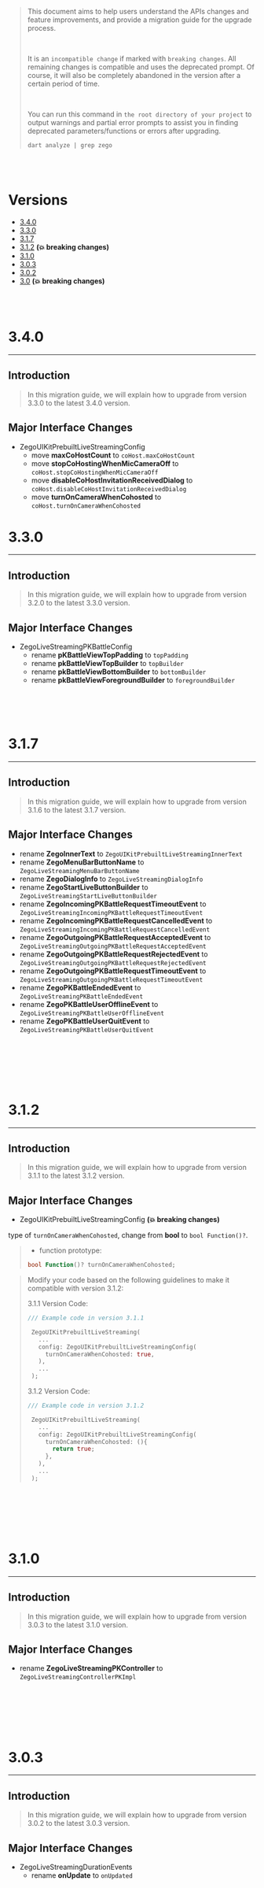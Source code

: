 
>
> This document aims to help users understand the APIs changes and feature improvements, and provide a migration guide for the upgrade process.
>
> <br />
>
> It is an `incompatible change` if marked with `breaking changes`.
> All remaining changes is compatible and uses the deprecated prompt. Of course, it will also be completely abandoned in the version after a certain period of time.
>
> <br />
>
> You can run this command in `the root directory of your project` to output warnings and partial error prompts to assist you in finding deprecated parameters/functions or errors after upgrading.
> ```shell
> dart analyze | grep zego
> ```


<br />
<br />

# Versions

- [3.4.0](#340)
- [3.3.0](#330)
- [3.1.7](#317)
- [3.1.2](#312)  **(💥 breaking changes)**
- [3.1.0](#310)
- [3.0.3](#303)
- [3.0.2](#302)
- [3.0](#30)  **(💥 breaking changes)**

<br />
<br />

# 3.4.0
---

## Introduction

>
> In this migration guide, we will explain how to upgrade from version 3.3.0 to the latest 3.4.0 version.

## Major Interface Changes

- ZegoUIKitPrebuiltLiveStreamingConfig
    - move **maxCoHostCount** to `coHost.maxCoHostCount`
    - move **stopCoHostingWhenMicCameraOff** to `coHost.stopCoHostingWhenMicCameraOff`
    - move **disableCoHostInvitationReceivedDialog** to `coHost.disableCoHostInvitationReceivedDialog`
    - move **turnOnCameraWhenCohosted** to `coHost.turnOnCameraWhenCohosted`


# 3.3.0
---

## Introduction

>
> In this migration guide, we will explain how to upgrade from version 3.2.0 to the latest 3.3.0 version.

## Major Interface Changes

- ZegoLiveStreamingPKBattleConfig
  - rename **pKBattleViewTopPadding** to `topPadding`
  - rename **pkBattleViewTopBuilder** to `topBuilder`
  - rename **pkBattleViewBottomBuilder** to `bottomBuilder`
  - rename **pkBattleViewForegroundBuilder** to `foregroundBuilder`

<br />
<br />
<br />



# 3.1.7
---

## Introduction

>
> In this migration guide, we will explain how to upgrade from version 3.1.6 to the latest 3.1.7 version.

## Major Interface Changes

- rename **ZegoInnerText** to `ZegoUIKitPrebuiltLiveStreamingInnerText`
- rename **ZegoMenuBarButtonName** to `ZegoLiveStreamingMenuBarButtonName`
- rename **ZegoDialogInfo** to `ZegoLiveStreamingDialogInfo`
- rename **ZegoStartLiveButtonBuilder** to `ZegoLiveStreamingStartLiveButtonBuilder`
- rename **ZegoIncomingPKBattleRequestTimeoutEvent** to `ZegoLiveStreamingIncomingPKBattleRequestTimeoutEvent`
- rename **ZegoIncomingPKBattleRequestCancelledEvent** to `ZegoLiveStreamingIncomingPKBattleRequestCancelledEvent`
- rename **ZegoOutgoingPKBattleRequestAcceptedEvent** to `ZegoLiveStreamingOutgoingPKBattleRequestAcceptedEvent`
- rename **ZegoOutgoingPKBattleRequestRejectedEvent** to `ZegoLiveStreamingOutgoingPKBattleRequestRejectedEvent`
- rename **ZegoOutgoingPKBattleRequestTimeoutEvent** to `ZegoLiveStreamingOutgoingPKBattleRequestTimeoutEvent`
- rename **ZegoPKBattleEndedEvent** to `ZegoLiveStreamingPKBattleEndedEvent`
- rename **ZegoPKBattleUserOfflineEvent** to `ZegoLiveStreamingPKBattleUserOfflineEvent`
- rename **ZegoPKBattleUserQuitEvent** to `ZegoLiveStreamingPKBattleUserQuitEvent`

<br />
<br />
<br />
<br />
<br />


# 3.1.2
---

## Introduction

>
> In this migration guide, we will explain how to upgrade from version 3.1.1 to the latest 3.1.2 version.

## Major Interface Changes

- ZegoUIKitPrebuiltLiveStreamingConfig  **(💥 breaking changes)**

type of `turnOnCameraWhenCohosted`, change from **bool** to `bool Function()?`.

>
> - function prototype:
>```dart
>bool Function()? turnOnCameraWhenCohosted;
>```

>
> Modify your code based on the following guidelines to make it compatible with version 3.1.2:
>
> 3.1.1 Version Code:
>
>```dart
>/// Example code in version 3.1.1
>
>  ZegoUIKitPrebuiltLiveStreaming(
>    ...
>    config: ZegoUIKitPrebuiltLiveStreamingConfig(
>      turnOnCameraWhenCohosted: true,
>    ),
>    ...
>  );
>```
>
>3.1.2 Version Code:
>
>```dart
>/// Example code in version 3.1.2
>
>  ZegoUIKitPrebuiltLiveStreaming(
>    ...
>    config: ZegoUIKitPrebuiltLiveStreamingConfig(
>      turnOnCameraWhenCohosted: (){
>        return true;
>      },
>    ),
>    ...
>  );
>```

<br />
<br />
<br />
<br />
<br />

# 3.1.0
---

## Introduction

>
> In this migration guide, we will explain how to upgrade from version 3.0.3 to the latest 3.1.0 version.

## Major Interface Changes

- rename **ZegoLiveStreamingPKController** to `ZegoLiveStreamingControllerPKImpl`

<br />
<br />
<br />
<br />
<br />

# 3.0.3
---

## Introduction

>
> In this migration guide, we will explain how to upgrade from version 3.0.2 to the latest 3.0.3 version.

## Major Interface Changes

- ZegoLiveStreamingDurationEvents
    - rename **onUpdate** to `onUpdated`

<br />
<br />
<br />
<br />
<br />

# 3.0.2
---

## Introduction

>
> In this migration guide, we will explain how to upgrade from version 3.0.1 to the latest 3.0.2 version.

## Major Interface Changes

- rename **ZegoPKMixerLayout** to `ZegoLiveStreamingPKMixerLayout`
- rename **ZegoPKMixerDefaultLayout** to `ZegoLiveStreamingPKMixerDefaultLayout`
- rename **zegoPK2MixerCanvasWidth** to `zegoLiveStreamingPKMixerCanvasWidth`
- rename **zegoPK2MixerCanvasHeight** to `zegoLiveStreamingPKMixerCanvasHeight`

<br />
<br />
<br />
<br />
<br />

# 3.0
---

>
> The 3.0 version has standardized and optimized the [API](APIs-topic.html) and [Event](Events-topic.html), simplifying the usage of most APIs.
>
> Most of the changes involve modifications to the calling path, such as:
> - Changing from `ZegoUIKitPrebuiltLiveStreamingController().isMinimizing()` to `ZegoUIKitPrebuiltLiveStreamingController().minimize.isMinimizing`.
> - Move the event callback in the **ZegoUIKitPrebuiltLiveStreamingConfig** to the [Event](Events-topic.html).
>
> After upgrading the live streaming kit, you can refer to the directory index to see how specific APIs from the old version can be migrated to the new version.


---

- [ZegoUIKitPrebuiltLiveStreamingController](#zegouikitprebuiltlivestreamingcontroller)

- ZegoUIKitPrebuiltLiveStreaming
    - [controller](#zegouikitprebuiltlivestreamingcontroller)

- ZegoUIKitPrebuiltLiveStreamingSwiping
    - [controller](#zegouikitprebuiltlivestreamingcontroller)

- [ZegoUIKitPrebuiltLiveStreamingEvents](#zegouikitprebuiltlivestreamingevents)
    - [coHost](#cohost)

- [ZegoUIKitPrebuiltLiveStreamingConfig](#zegouikitprebuiltlivestreamingconfig)
    - [startLiveButtonBuilder](#startlivebuttonbuilder)
    - [Unified class prefix as "ZegoLiveStreaming"](#unified-class-prefix-as-zegolivestreaming)
    - [Remove "Config" suffix from the variable names](#removed-config-suffix-from-the-variable-names)
    - [Move event to ZegoUIKitPrebuiltLiveStreamingEvents](#move-event-to-zegouikitprebuiltlivestreamingevents)
        - [onLeaveConfirmation](#onleaveconfirmation)
        - [onLeaveLiveStreaming/onLiveStreamingEnded/onMeRemovedFromRoom](#onleavelivestreamingonlivestreamingendedonmeremovedfromroom)

- [PK](#pk)
    - [ZegoUIKitPrebuiltLiveStreamingPKService](#zegouikitprebuiltlivestreamingpkservice)

- [ZegoUIKitPrebuiltLiveStreamingMiniOverlayMachine](#zegouikitprebuiltlivestreamingminioverlaymachine)
    - rename **PrebuiltLiveStreamingMiniOverlayPageState** to `ZegoLiveStreamingMiniOverlayPageState`

- Deprecated Removed
    - ZegoUIKitPrebuiltLiveStreaming
        - remove **onDispose**
        - remove **appDesignSize**
    - ZegoUIKitPrebuiltLiveStreamingController
        - move **showScreenSharingViewInFullscreenMode** to `screen.showViewInFullscreenMode`
        - move **removeCoHost** to `coHost.removeCoHost`
        - move **makeAudienceCoHost** to `coHost.hostSendCoHostInvitationToAudience`
    - ZegoUIKitPrebuiltLiveStreamingConfig
        - rename **inRoomMessageViewConfig** to `inRoomMessageConfig`
        - rename **translationText** to `innerText`
        - rename **ZegoInRoomMessageViewConfig** to `ZegoInRoomMessageConfig`
        - ZegoMemberListConfig
            - remove **showMicrophoneState**
            - remove **showCameraState**
    - ZegoUIKitPrebuiltLiveStreamingConfig
        - remove **ZegoLiveStreamingPKBattleEvents(PK V1)**
    - rename **ZegoMiniOverlayPage** to `ZegoUIKitPrebuiltLiveStreamingMiniOverlayPage`
    - rename **ZegoTranslationText** to `ZegoInnerText`

## Introduction

> In this migration guide, we will explain how to upgrade from version 2.x to the latest 3.0 version.
>
> This document aims to help users understand the interface changes and feature improvements, and provide a migration guide for the upgrade process.

## Major Interface Changes

### ZegoUIKitPrebuiltLiveStreamingController

> In version 2.x, the ZegoUIKitPrebuiltLiveStreamingController required declaring the variable and passing to ZegoUIKitPrebuiltLiveStreaming to be initialized.
>
> However, in version 3.0, the ZegoUIKitPrebuiltLiveStreamingController has been `changed to a singleton pattern`.
>
> This means that you no longer need to declare a separate variable and pass parameters.
>
> Instead, you can directly access the singleton instance and make calls to it.

<details>
<summary>Migrate Guide</summary>

>
> Modify your code based on the following guidelines to make it compatible with version 3.0:
>
>3.x Version Code:
>
>```dart
>/// Example code in version 2.x
>/// ...
>ZegoUIKitPrebuiltLiveStreamingController controller;
>
>/// assign controller to ZegoUIKitPrebuiltLiveStreaming
>ZegoUIKitPrebuiltLiveStreaming(
>    ...
>    controller:controller,
>    ...
>)
>
>controller.xxx(...);
>```
>
>3.0 Version Code:
>
>```dart
>/// Example code in version 3.0
>/// ...
>ZegoUIKitPrebuiltLiveStreamingController().xxx(...);
>```

</details>

- move API in **connect** to `coHost`
- move API in **connectInvite** to `coHost`

<details>
<summary>Compatibility Guide</summary>
<pre><code>

>
> Modify your code based on the following guidelines to make it compatible with version 3.0:
>
> 2.x Version Code:
>
>```dart
>/// Example code in version 2.x
> 
>ZegoUIKitPrebuiltLiveStreamingController().connect.functionName();
>ZegoUIKitPrebuiltLiveStreamingController().connectInvite.functionName();
>```
>
> 3.0 Version Code:
>
>```dart
>/// Example code in version 3.0
>
>ZegoUIKitPrebuiltLiveStreamingController().coHost.functionName();
>ZegoUIKitPrebuiltLiveStreamingController().coHost.functionName();
>```

</code></pre>

</details>

### ZegoUIKitPrebuiltLiveStreamingConfig

#### startLiveButtonBuilder

>
>- move `startLiveButtonBuilder` from **ZegoUIKitPrebuiltLiveStreamingConfig** to `ZegoLiveStreamingPreviewConfig`

<details>
<summary>Compatibility Guide</summary>
<pre><code>

>
> Modify your code based on the following guidelines to make it compatible with version 3.0:
>
> 2.x Version Code:
>
>```dart
>/// Example code in version 2.x
>
>  ZegoUIKitPrebuiltLiveStreaming(
>    ...
>    config: ZegoUIKitPrebuiltLiveStreamingConfig(
>      startLiveButtonBuilder: (context){
> 
>      },
>    ),
>    ...
>  );
>```
>
> 3.0 Version Code:
>
>```dart
>/// Example code in version 3.0
>
>  ZegoUIKitPrebuiltLiveStreaming(
>    ...
>    config: ZegoUIKitPrebuiltLiveStreamingConfig(
>      previewConfig: ZegoLiveStreamingPreviewConfig(
>        startLiveButtonBuilder: (context){
>          ...
>        },
>      ),
>    ),
>    ...
>  );
>```

</code></pre>

</details>

#### Unified class prefix as "ZegoLiveStreaming"

>
> - rename **ZegoPrebuiltAudioVideoViewConfig** to `ZegoLiveStreamingAudioVideoViewConfig`
> - rename **ZegoTopMenuBarConfig** to `ZegoLiveStreamingTopMenuBarConfig`
> - rename **ZegoBottomMenuBarConfig** to `ZegoLiveStreamingBottomMenuBarConfig`
> - rename **ZegoMenuBarExtendButton** to `ZegoLiveStreamingMenuBarExtendButton`
> - rename **ZegoBottomMenuBarButtonStyle** to `ZegoLiveStreamingBottomMenuBarButtonStyle`
> - rename **ZegoMemberButtonConfig** to `ZegoLiveStreamingMemberButtonConfig`
> - rename **ZegoMemberListConfig** to `ZegoLiveStreamingMemberListConfig`
> - rename **ZegoInRoomMessageConfig** to `ZegoLiveStreamingInRoomMessageConfig`
> - rename **ZegoEffectConfig** to `ZegoLiveStreamingEffectConfig`
> - rename **ZegoLiveDurationConfig** to `ZegoLiveStreamingDurationConfig`
> - rename **ZegoMediaPlayerConfig** to `ZegoLiveStreamingMediaPlayerConfig`

#### Removed "Config" suffix from the variable names

>
>- rename **mediaPlayerConfig** to `mediaPlayer`
>- rename **videoConfig** to `video`
>- rename **audioVideoViewConfig** to `audioVideoView`
>- rename **topMenuBarConfig** to `topMenuBar`
>- rename **bottomMenuBarConfig** to `bottomMenuBar`
>- rename **memberButtonConfig** to `memberButton`
>- rename **memberListConfig** to `memberList`
>- rename **inRoomMessageConfig** to `inRoomMessage`
>- rename **effectConfig** to `effect`
>- rename **beautyConfig** to `beauty`
>- rename **previewConfig** to `preview`
>- rename **pkBattleConfig** to `pkBattle`
>- rename **durationConfig** to `duration`

#### move event to ZegoUIKitPrebuiltLiveStreamingEvents  **(💥 breaking changes)**

>
> - move **onLiveStreamingStateUpdate** from **ZegoUIKitPrebuiltLiveStreamingConfig** to `ZegoUIKitPrebuiltLiveStreamingEvents` and rename to `onStateUpdate`
> - move **onCameraTurnOnByOthersConfirmation** from **ZegoUIKitPrebuiltLiveStreamingConfig** to `ZegoUIKitPrebuiltLiveStreamingEvents.audioVideo`
> - move **onMicrophoneTurnOnByOthersConfirmation** from **ZegoUIKitPrebuiltLiveStreamingConfig** to `ZegoUIKitPrebuiltLiveStreamingEvents.audioVideo`
> 
> - move **onHostAvatarClicked** from **ZegoTopMenuBarConfig** to `ZegoUIKitPrebuiltLiveStreamingEvents.topMenuBar`
> - move **onClicked** from **ZegoMemberListConfig** to `ZegoUIKitPrebuiltLiveStreamingEvents.memberList`
> - move **onLocalMessageSend** from **ZegoInRoomMessageConfig** to `ZegoUIKitPrebuiltLiveStreamingEvents.inRoomMessage.onLocalSend`
> - move **onMessageClick** from **ZegoInRoomMessageConfig** to `ZegoUIKitPrebuiltLiveStreamingEvents.inRoomMessage.onClicked`
> - move **onMessageLongPress** from **ZegoInRoomMessageConfig** to `ZegoUIKitPrebuiltLiveStreamingEvents.inRoomMessage.onLongPress`
> - move **onDurationUpdate** from **ZegoLiveDurationConfig** to `ZegoUIKitPrebuiltLiveStreamingEvents.duration.onUpdate`



<details>
<summary>Compatibility Guide</summary>
<pre><code>

>
> Modify your code based on the following guidelines to make it compatible with version 3.0:
>
> 2.x Version Code:
>
>```dart
>/// Example code in version 2.x
>
>ZegoUIKitPrebuiltLiveStreaming(
>  ...
>  config: ZegoUIKitPrebuiltLiveStreamingConfig()
>    ..onCameraTurnOnByOthersConfirmation = (context) async {
>      return true;
>    }
>    ..onMicrophoneTurnOnByOthersConfirmation = (context) async {
>      return true;
>    }
>    ..onLiveStreamingStateUpdate = (state) {
>      //
>    }
>    ..topMenuBarConfig.onHostAvatarClicked = (host) {
>      //
>    }
>    ..memberListConfig.onClicked = (user) {
>      //
>    }
>    ..inRoomMessageConfig.onMessageClick = (message) {
>      //
>    }
>    ..inRoomMessageConfig.onMessageLongPress = (message) {
>      //
>    }
>    ..inRoomMessageConfig.onLocalMessageSend = (message) {
>      //
>    }
>    ..durationConfig.onDurationUpdate = (duration) {
>      //
>    },
>  ...
>);
>
>```
>
>3.0 Version Code:
>
>```dart
>/// Example code in version 3.0
>
>
>ZegoUIKitPrebuiltLiveStreaming(
>    events: ZegoUIKitPrebuiltLiveStreamingEvents(
>      onStateUpdate: (state){
>
>      },
>      audioVideo: ZegoLiveStreamingAudioVideoEvents(
>        onCameraTurnOnByOthersConfirmation: (context){
>
>        },
>        onMicrophoneTurnOnByOthersConfirmation: (context){
>
>        },
>      ),
>      topMenuBar: ZegoLiveStreamingTopMenuBarEvents(
>        onHostAvatarClicked: (host){
>
>        },
>      ),
>      memberList: ZegoLiveStreamingMemberListEvents(
>        onClicked: (user){
>
>        },
>      ),
>      inRoomMessage: ZegoLiveStreamingInRoomMessageEvents(
>        onClicked: (message){
>
>        },
>        onLocalSend: (message){
>
>        },
>        onLongPress: (message){
>
>        },
>      ),
>      duration: ZegoLiveStreamingDurationEvents(
>        onUpdated: (duration){
>
>        },
>      ),
>    ),
>    ...
>);
>```

</code></pre>

</details>

##### onLeaveConfirmation  **(💥 breaking changes)**

>
> You can use defaultAction.call() to perform the internal default action, which returns to the previous page.
>
>- move `onLeaveConfirmation` from **ZegoUIKitPrebuiltLiveStreamingConfig** to `ZegoUIKitPrebuiltLiveStreamingEvents`
>- add `defaultAction` and `event` in `onLeaveConfirmation`

<details>
<summary>Defines</summary>
<pre><code>

>
>```dart
> Future<bool> Function(
>   ZegoLiveStreamingLeaveConfirmationEvent event,
>
>   /// defaultAction to return to the previous page
>   Future<bool> Function() defaultAction,
> )? onLeaveConfirmation
>
>
> class ZegoLiveStreamingLeaveConfirmationEvent {
>   BuildContext context;
> }
>```

</code></pre>

</details>

<details>
<summary>Compatibility Guide</summary>
<pre><code>

>
> Modify your code based on the following guidelines to make it compatible with version 3.0:
>
> 2.x Version Code:
>
>```dart
>/// Example code in version 2.x
>
>  ZegoUIKitPrebuiltLiveStreaming(
>    ...
>    config: ZegoUIKitPrebuiltLiveStreamingConfig(
>      onLeaveConfirmation: (context){
>        debugPrint('onLeaveConfirmation, do whatever you want');
>      
>        back to the previous page...
>      },
>    ),
>    ...
>  );
>```
>
>3.0 Version Code:
>
>```dart
>/// Example code in version 3.0
>
>  ZegoUIKitPrebuiltLiveStreaming(
>    ...
>    events: ZegoUIKitPrebuiltLiveStreamingEvents(
>      onLeaveConfirmation: (
>          ZegoLiveStreamingLeaveConfirmationEvent event,
>          /// defaultAction to return to the previous page
>          Future<bool> Function() defaultAction,
>      ) {
>        debugPrint('onLeaveConfirmation, do whatever you want');
>      
>        /// you can call this defaultAction to return to the previous page,
>        return defaultAction.call();
>      },
>    ),
>    ...
>  );
>```

</code></pre>

</details>

##### onLeaveLiveStreaming/onLiveStreamingEnded/onMeRemovedFromRoom  **(💥 breaking changes)**

>
> Due to the fact that all three events indicate the end of a live streaming, they will be consolidated into `ZegoUIKitPrebuiltLiveStreamingEvents.onEnded` and differentiated by
> the `ZegoLiveStreamingEndEvent.reason`.
>
>And you can use `defaultAction.call()` to perform the internal default action, which returns to the previous page.
>
>- move **onLeaveLiveStreaming** from **ZegoUIKitPrebuiltLiveStreamingConfig** to `ZegoUIKitPrebuiltLiveStreamingEvents.onEnded`(ZegoLiveStreamingEndEvent(reason:
   ZegoLiveStreamingEndReason.`localLeave`), defaultAction)
>- move **onLiveStreamingEnded** from **ZegoUIKitPrebuiltLiveStreamingConfig** to `ZegoUIKitPrebuiltLiveStreamingEvents.onEnded`(ZegoLiveStreamingEndEvent(reason:ZegoLiveStreamingEndReason.`hostEnd`),
   defaultAction)
>- move **onMeRemovedFromRoom** from **ZegoUIKitPrebuiltLiveStreamingConfig** to `ZegoUIKitPrebuiltLiveStreamingEvents.onEnded`(ZegoLiveStreamingEndEvent(reason:ZegoLiveStreamingEndReason.`kickOut`),
   defaultAction)


<details>
<summary>Defines</summary>

>
>```dart
>void Function(
>  ZegoLiveStreamingEndEvent event,
>  VoidCallback defaultAction,
>)? onEnded
>
>class ZegoLiveStreamingEndEvent {
>  /// the user ID of who kick you out
>  String? kickerUserID;
>
>  /// end reason
>  ZegoLiveStreamingEndReason reason;
>
>  /// The [isFromMinimizing] it means that the user left the live streaming
>  /// while it was in a minimized state.
>  ///
>  /// You **can not** return to the previous page while it was **in a minimized state**!!!
>  /// just hide the minimize page by [ZegoUIKitPrebuiltLiveStreamingController().minimize.hide()]
>  ///
>  /// On the other hand, if the value of the parameter is false, it means
>  /// that the user left the live streaming while it was not minimized.
>  bool isFromMinimizing;
>  }
>}
>
>/// The default behavior is to return to the previous page.
>///
>/// If you override this callback, you must perform the page navigation
>/// yourself to return to the previous page!!!
>/// otherwise the user will remain on the current call page !!!!!
>enum ZegoLiveStreamingEndReason {
>  /// the call ended due to a local hang-up
>  hostEnd,
>
>  /// the call ended when the remote user hung up, leaving only one local user in the call
>  localLeave,
>
>  /// the call ended due to being kicked out
>  kickOut,
>}
>```

</details>


<details>
<summary>Compatibility Guide</summary>
<pre><code>

>
> Modify your code based on the following guidelines to make it compatible with version 3.0:
>
> 2.x Version Code:
>
>```dart
>/// Example code in version 2.x
>
>  ZegoUIKitPrebuiltLiveStreaming(
>    ...
>    config: ZegoUIKitPrebuiltLiveStreamingConfig(
>      onLeaveLiveStreaming = (isFromMinimizing){
> 
>      },
>      onLiveStreamingEnded = (isFromMinimizing){
> 
>      },
>      onMeRemovedFromRoom = (fromUserID){
> 
>      },
>    ),
>    ...
>  );
>```
>
>3.0 Version Code:
>
>```dart
>/// Example code in version 3.0
>
>  ZegoUIKitPrebuiltLiveStreaming(
>    ...
>    events: ZegoUIKitPrebuiltLiveStreamingEvents(
>      onEnded: (event, defaultAction){
>        debugPrint('onEnd by ${event.reason}, do whatever you want');
>        
>        switch(event.reason) {
>            case ZegoLiveStreamingEndReason.hostEnd:
>              final isFromMinimizing = event.isFromMinimizing;
>              // TODO: Handle this case.
>              break;
>            case ZegoLiveStreamingEndReason.localLeave:
>              final isFromMinimizing = event.isFromMinimizing;
>              // TODO: Handle this case.
>              break;
>            case ZegoLiveStreamingEndReason.kickOut:
>              final fromUserID = event.kickerUserID ?? '';
>              break;
>        }
>        
>        /// you can call this defaultAction to return to the previous page
>        defaultAction.call();
>      },
>    ),
>    ...
>  );
>```

</code></pre>

</details>

### ZegoUIKitPrebuiltLiveStreamingEvents

#### coHost

>
>- rename **onMaxCoHostReached** to `coHost.onMaxCountReached`
>- reanme **onCoHostsUpdated** to `coHost.onUpdate`
>- rename **hostEvents** to `coHost.host`
>- rename **audienceEvents** to `coHost.audience`
>- rename **ZegoUIKitPrebuiltLiveStreamingHostEvents** to `ZegoLiveStreamingCoHostHostEvents`
>- rename **ZegoUIKitPrebuiltLiveStreamingAudienceEvents** to `ZegoLiveStreamingCoHostAudienceEvents`
>- host
>   - rename **onCoHostRequestReceived** to `onRequestReceived`
>   - rename **onCoHostRequestCanceled** to `onRequestCanceled`
>   - rename **onCoHostRequestTimeout** to `onRequestTimeout` 
>   - rename **onActionAcceptCoHostRequest** to `onActionAcceptRequest`
>   - rename **onActionRefuseCoHostRequest** to `onActionRefuseRequest`
>   - rename **onCoHostInvitationSent** to `onInvitationSent`
>   - rename **onCoHostInvitationTimeout** to `onInvitationTimeout`
>   - rename **onCoHostInvitationAccepted** to `onInvitationAccepted`
>   - rename **onCoHostInvitationRefused** to `onInvitationRefused`
>- audience
>   - rename **onCoHostRequestSent** to `onRequestSent`
>   - rename **onActionCancelCoHostRequest** to `onActionCancelRequest`
>   - rename **onCoHostRequestTimeout** to `onRequestTimeout`
>   - rename **onCoHostRequestAccepted** to `onRequestAccepted`
>   - rename **onCoHostRequestRefused** to `onRequestRefused`
>   - rename **onCoHostInvitationReceived** to `onInvitationReceived`
>   - rename **onCoHostInvitationTimeout** to `onInvitationTimeout`
>   - rename **onActionAcceptCoHostInvitation** to `onActionAcceptInvitation`
>   - rename **onActionRefuseCoHostInvitation** to `onActionRefuseInvitation`
>
>
><details>
><summary>Compatibility Guide</summary>
><pre><code>
>
>
> Modify your code based on the following guidelines to make it compatible with version 3.0:
>
> 2.x Version Code:
>
>```dart
>/// Example code in version 2.x
>
>  ZegoUIKitPrebuiltLiveStreaming(
>    ...
>    events: ZegoUIKitPrebuiltLiveStreamingEvents(
>      onMaxCoHostReached: (maxCoHostCount){
>
>      },
>      onCoHostsUpdated: (List<ZegoUIKitUser> coHosts){
>
>      },
>      hostEvents: ZegoUIKitPrebuiltLiveStreamingHostEvents(
>
>      ),
>      audienceEvents: ZegoUIKitPrebuiltLiveStreamingAudienceEvents(
>
>      ),
>    ),
>    ...
>  );
>```
>
>3.0 Version Code:
>
>```dart
>/// Example code in version 3.0
>
>  ZegoUIKitPrebuiltLiveStreaming(
>    ...
>    events: ZegoUIKitPrebuiltLiveStreamingEvents(
>      coHost: ZegoLiveStreamingCoHostEvents(
>        onMaxCountReached: (count){
>
>        },
>        onUpdated: (List<ZegoUIKitUser> coHosts){
>
>        },
>        host: ZegoLiveStreamingCoHostHostEvents(
>  
>        ),
>        audience: ZegoLiveStreamingCoHostAudienceEvents(
>  
>        ),
>      ),  
>    ),
>    ...
>  );
>```
>
></code></pre>
>
></details>

### PK

>
>In version 2.x, there are two versions of PK.
>
>The old version of PK only supports two participants, while the new version of PK supports multiple participants.
>
>In version 3.0, we have deprecated the old version of PK that supports only two participants, and **removed the "V2" suffix** from the name of the previous new version of PK.

>
>- rename **ZegoLiveStreamingPKBattleStateV2** to `ZegoLiveStreamingPKBattleState`
>
>- ZegoUIKitPrebuiltLiveStreamingConfig
>    - rename **ZegoLiveStreamingPKBattleV2Config** to  `ZegoLiveStreamingPKBattleConfig`
>    - rename **pkBattleV2Config** to `pkBattle`
>
>- ZegoUIKitPrebuiltLiveStreamingEvents
>    - rename **pkV2Events** -> `pk`
>    - **ZegoUIKitPrebuiltLiveStreamingPKV2Events** -> `ZegoLiveStreamingPKEvents`
>        - **onIncomingPKBattleRequestReceived** -> `onIncomingRequestReceived`
>        - **onIncomingPKBattleRequestCancelled** -> `onIncomingRequestCancelled`
>        - **onIncomingPKBattleRequestTimeout** -> `onIncomingRequestTimeout`
>        - **onOutgoingPKBattleRequestAccepted** -> `onOutgoingRequestAccepted`
>        - **onOutgoingPKBattleRequestRejected** -> `onOutgoingRequestRejected`
>        - **onOutgoingPKBattleRequestTimeout** -> `onOutgoingRequestTimeout`
>        - **onPKBattleEnded** -> `onEnded`
>        - **ZegoIncomingPKBattleRequestReceivedEventV2** -> `ZegoIncomingPKBattleRequestReceivedEvent`
>        - **ZegoIncomingPKBattleRequestCancelledEventV2** -> `ZegoIncomingPKBattleRequestCancelledEvent`
>        - **ZegoIncomingPKBattleRequestTimeoutEventV2** -> `ZegoIncomingPKBattleRequestTimeoutEvent`
>        - **ZegoOutgoingPKBattleRequestAcceptedEventV2** -> `ZegoOutgoingPKBattleRequestAcceptedEvent`
>        - **ZegoOutgoingPKBattleRequestRejectedEventV2** -> `ZegoOutgoingPKBattleRequestRejectedEvent`
>        - **ZegoOutgoingPKBattleRequestTimeoutEventV2** -> `ZegoOutgoingPKBattleRequestTimeoutEvent`
>        - **ZegoPKBattleEndedEventV2** -> `ZegoPKBattleEndedEvent`
>        - **ZegoPKBattleUserOfflineEventV2** -> `ZegoPKBattleUserOfflineEvent`
>        - **ZegoPKBattleUserQuitEventV2** -> `ZegoPKBattleUserQuitEvent`


<details>
<summary>Compatibility Guide</summary>
<pre><code>

>
> Modify your code based on the following guidelines to make it compatible with version 3.0:
>
> 2.x Version Code:
>
>```dart
>/// Example code in version 2.x
>
>  ZegoUIKitPrebuiltLiveStreaming(
>    ...
>    config: ZegoUIKitPrebuiltLiveStreamingConfig(
>      pkBattleV2Config: ZegoLiveStreamingPKBattleV2Config(
>        
>      ),
>    ),
>    events: ZegoUIKitPrebuiltLiveStreamingEvents(
>      pkEvents: ZegoUIKitPrebuiltLiveStreamingPKV2Events(
>        xx: onXXX() {}
>      ),
>    ),
>    ...
>  );
>```
>
>3.0 Version Code:
>
>```dart
>/// Example code in version 3.0
>
>  ZegoUIKitPrebuiltLiveStreaming(
>    ...
>    config: ZegoLiveStreamingPKBattleConfig(
>      pkBattle: ZegoLiveStreamingPKBattleV2Config(
>        
>      ),
>    ),
>    events: ZegoUIKitPrebuiltLiveStreamingEvents(
>      pk: ZegoLiveStreamingPKEvents(
>        xx: onXXX() {}
>      ),
>    ),
>    ...
>  );
>```

</code></pre>

</details>

#### ZegoUIKitPrebuiltLiveStreamingPKService

>
> - rename **ZegoUIKitPrebuiltLiveStreamingPKUser** -> `ZegoLiveStreamingPKUser`
>
>
>If you migrate below version **v2.23**, which will migrate from the old version of two-player PK to the new version of multiplayer PK, please refer to the following:
>
>- APIs
>
>The methods in **ZegoUIKitPrebuiltLiveStreamingPKService** can be replaced with the methods
> in [`ZegoUIKitPrebuiltLiveStreamingController().pk`](https://pub.dev/documentation/zego_uikit_prebuilt_live_streaming/latest/zego_uikit_prebuilt_live_streaming/ZegoLiveStreamingPKController-class.html)
> .
>
>| ZegoUIKitPrebuiltLiveStreamingPKService |ZegoUIKitPrebuiltLiveStreamingController().pk| description |
> |-|-|-|
> |sendPKBattleRequest|[sendRequest](https://pub.dev/documentation/zego_uikit_prebuilt_live_streaming/latest/zego_uikit_prebuilt_live_streaming/ZegoLiveStreamingPKController/sendRequest.html)|The
> requestID is the ID of the current PK session.|
> |cancelPKBattleRequest|[cancelRequest](https://pub.dev/documentation/zego_uikit_prebuilt_live_streaming/latest/zego_uikit_prebuilt_live_streaming/ZegoLiveStreamingPKController/cancelRequest.html)||
>
|acceptIncomingPKBattleRequest|[acceptRequest](https://pub.dev/documentation/zego_uikit_prebuilt_live_streaming/latest/zego_uikit_prebuilt_live_streaming/ZegoLiveStreamingPKController/acceptRequest.html)
|The requestID is the event.requestID that you received in the onIncomingRequestReceived event. |
>
|rejectIncomingPKBattleRequest|[rejectRequest](https://pub.dev/documentation/zego_uikit_prebuilt_live_streaming/latest/zego_uikit_prebuilt_live_streaming/ZegoLiveStreamingPKController/rejectRequest.html)
|The requestID is the same as the event.requestID that you received in the onIncomingRequestReceived event.|
> |stopPKBattle|[stop](https://pub.dev/documentation/zego_uikit_prebuilt_live_streaming/latest/zego_uikit_prebuilt_live_streaming/ZegoLiveStreamingPKController/stop.html)|The requestID is the
> result.requestID returned by the sendRequest function.|
> |muteAnotherHostAudio|[muteAudios](https://pub.dev/documentation/zego_uikit_prebuilt_live_streaming/latest/zego_uikit_prebuilt_live_streaming/ZegoLiveStreamingPKController/muteAudios.html)||
> |startPKBattleWith|none|After accepting the PK invitation, the interface will automatically switch to the PK screen, and no further action is required.<br><br>If you want the other party to directly
> enter the PK after the invitation is sent, you can set the isAutoAccept parameter to true in the sendRequest function.|
>
> For example, if you previously used **ZegoUIKitPrebuiltLiveStreamingService().sendPKBattleRequest(hostUserID)** to send a PK invitation, now you should use **
> ZegoUIKitPrebuiltLiveStreamingController().pk.sendRequest([hostUserID])**.
>
>- Events
>
>The events in **ZegoUIKitPrebuiltLiveStreamingConfig.pkBattleEvents** can be replaced with the events in **ZegoUIKitPrebuiltLiveStreamingEvents.pk**.
>
>| ZegoUIKitPrebuiltLiveStreamingConfig.pkBattleEvents |ZegoUIKitPrebuiltLiveStreamingEvents.pk | description |
> |-|-|-|
>
|onIncomingRequestReceived|[onIncomingRequestReceived](https://pub.dev/documentation/zego_uikit_prebuilt_live_streaming/latest/zego_uikit_prebuilt_live_streaming/ZegoLiveStreamingPKEvents/onIncomingRequestReceived.html)
|The requestID parameter from the event will be required when using the acceptRequest or rejectRequest functions.|
>
|onIncomingRequestCancelled|[onIncomingRequestCancelled](https://pub.dev/documentation/zego_uikit_prebuilt_live_streaming/latest/zego_uikit_prebuilt_live_streaming/ZegoLiveStreamingPKEvents/onIncomingRequestCancelled.html)
||
>
|onIncomingRequestTimeout|[onIncomingRequestTimeout](https://pub.dev/documentation/zego_uikit_prebuilt_live_streaming/latest/zego_uikit_prebuilt_live_streaming/ZegoLiveStreamingPKEvents/onIncomingRequestTimeout.html)
||
>
|onOutgoingRequestAccepted|[onOutgoingRequestAccepted](https://pub.dev/documentation/zego_uikit_prebuilt_live_streaming/latest/zego_uikit_prebuilt_live_streaming/ZegoLiveStreamingPKEvents/onOutgoingRequestAccepted.html)
||
>
|onOutgoingRequestRejected|[onOutgoingRequestRejected](https://pub.dev/documentation/zego_uikit_prebuilt_live_streaming/latest/zego_uikit_prebuilt_live_streaming/ZegoLiveStreamingPKEvents/onOutgoingRequestRejected.html)
||
>
|onOutgoingRequestTimeout|[onOutgoingRequestTimeout](https://pub.dev/documentation/zego_uikit_prebuilt_live_streaming/latest/zego_uikit_prebuilt_live_streaming/ZegoLiveStreamingPKEvents/onOutgoingRequestTimeout.html)
||
> |onPKBattleEndedByAnotherHost|[onEnded](https://pub.dev/documentation/zego_uikit_prebuilt_live_streaming/latest/zego_uikit_prebuilt_live_streaming/ZegoLiveStreamingPKEvents/onEnded.html)||

### ZegoUIKitPrebuiltLiveStreamingMiniOverlayMachine

>
>In 3.0, the entire **ZegoUIKitPrebuiltLiveStreamingMiniOverlayMachine** has been deprecated, and the public APIs have been moved to `ZegoUIKitPrebuiltLiveStreamingController().minimize`.
>
>- move **state** to `ZegoUIKitPrebuiltLiveStreamingController().minimize.state`
>- move **isMinimizing** to `ZegoUIKitPrebuiltLiveStreamingController().minimize.isMinimizing`
>- move **restoreFromMinimize** to `ZegoUIKitPrebuiltLiveStreamingController().minimize.restore()`
>- move **toMinimize** to `ZegoUIKitPrebuiltLiveStreamingController().minimize.minimize()`
>- move **resetInLiving** to `ZegoUIKitPrebuiltLiveStreamingController().minimize.hide()`

<details>
<summary>Compatibility Guide</summary>
<pre><code>

>
> Modify your code based on the following guidelines to make it compatible with version 3.0:
>
> 2.x Version Code:
>
>```dart
>/// Example code in version 2.x
>
>  final minimizeState = ZegoUIKitPrebuiltLiveStreamingMiniOverlayMachine().state;
>
>  final isMinimizing = ZegoUIKitPrebuiltLiveStreamingMiniOverlayMachine().isMinimizing;
>
>  ZegoUIKitPrebuiltLiveStreamingMiniOverlayMachine().restoreFromMinimize();
>
>  ZegoUIKitPrebuiltLiveStreamingMiniOverlayMachine().toMinimize();
>
>  ZegoUIKitPrebuiltLiveStreamingMiniOverlayMachine().resetInLiving();
>
>```
>
>3.0 Version Code:
>
>```dart
>/// Example code in version 3.0
>
>  final minimizeState = ZegoUIKitPrebuiltLiveStreamingController().minimize.state;
>
>  final isMinimizing = ZegoUIKitPrebuiltLiveStreamingController().minimize.isMinimizing;
>
>  ZegoUIKitPrebuiltLiveStreamingController().minimize.restore();
>
>  ZegoUIKitPrebuiltLiveStreamingController().minimize.minimize();
>
>  ZegoUIKitPrebuiltLiveStreamingController().minimize.hide();
>
>```

</code></pre>

</details>

---

<br />
<br />
<br />
<br />
<br />

# Feedback Channels

If you encounter any issues or have any questions during the migration process, please provide feedback through the following channels:

- GitHub Issues: [Link to the project's issue page](https://github.com/ZEGOCLOUD/zego_uikit_prebuilt_call_flutter/issues)
- Forum: [Link to the forum page](https://www.zegocloud.com/)

We appreciate your feedback and are here to help you successfully complete the migration process.
